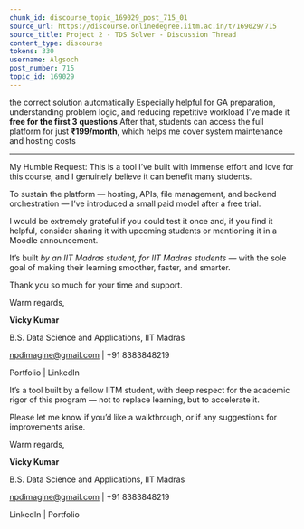 ```yaml
---
chunk_id: discourse_topic_169029_post_715_01
source_url: https://discourse.onlinedegree.iitm.ac.in/t/169029/715
source_title: Project 2 - TDS Solver - Discussion Thread
content_type: discourse
tokens: 330
username: Algsoch
post_number: 715
topic_id: 169029
---
```


 the correct solution automatically
Especially helpful for GA preparation, understanding problem logic, and reducing repetitive workload
I’ve made it **free for the first 3 questions**
After that, students can access the full platform for just **₹199/month**, which helps me cover system maintenance and hosting costs

---

My Humble Request:
This is a tool I’ve built with immense effort and love for this course, and I genuinely believe it can benefit many students.

To sustain the platform — hosting, APIs, file management, and backend orchestration — I’ve introduced a small paid model after a free trial.

I would be extremely grateful if you could test it once and, if you find it helpful, consider sharing it with upcoming students or mentioning it in a Moodle announcement.

It’s built *by an IIT Madras student, for IIT Madras students* — with the sole goal of making their learning smoother, faster, and smarter.

Thank you so much for your time and support.

Warm regards,

**Vicky Kumar**

B.S. Data Science and Applications, IIT Madras

npdimagine@gmail.com | +91 8383848219

Portfolio | LinkedIn

It’s a tool built by a fellow IITM student, with deep respect for the academic rigor of this program — not to replace learning, but to accelerate it.

Please let me know if you’d like a walkthrough, or if any suggestions for improvements arise.

Warm regards,

**Vicky Kumar**

B.S. Data Science and Applications, IIT Madras

npdimagine@gmail.com | +91 8383848219

LinkedIn | Portfolio
